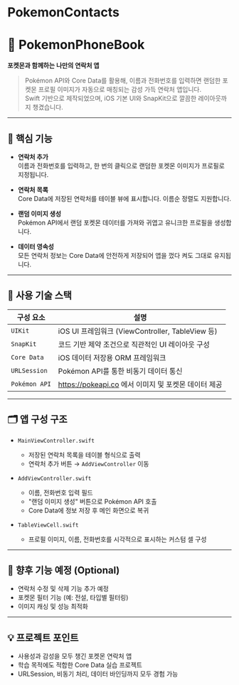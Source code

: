 # PokemonContacts


# 📱 PokemonPhoneBook  
**포켓몬과 함께하는 나만의 연락처 앱**

> Pokémon API와 Core Data를 활용해, 이름과 전화번호를 입력하면 랜덤한 포켓몬 프로필 이미지가 자동으로 매칭되는 감성 가득 연락처 앱입니다.  
> Swift 기반으로 제작되었으며, iOS 기본 UI와 SnapKit으로 깔끔한 레이아웃까지 챙겼습니다.

---

## 🎯 핵심 기능

- **연락처 추가**  
  이름과 전화번호를 입력하고, 한 번의 클릭으로 랜덤한 포켓몬 이미지가 프로필로 지정됩니다.

- **연락처 목록**  
  Core Data에 저장된 연락처를 테이블 뷰에 표시합니다. 이름순 정렬도 지원합니다.

- **랜덤 이미지 생성**  
  Pokémon API에서 랜덤 포켓몬 데이터를 가져와 귀엽고 유니크한 프로필을 생성합니다.

- **데이터 영속성**  
  모든 연락처 정보는 Core Data에 안전하게 저장되어 앱을 껐다 켜도 그대로 유지됩니다.

---

## 🧰 사용 기술 스택

| 구성 요소 | 설명 |
|-----------|------|
| `UIKit` | iOS UI 프레임워크 (ViewController, TableView 등) |
| `SnapKit` | 코드 기반 제약 조건으로 직관적인 UI 레이아웃 구성 |
| `Core Data` | iOS 데이터 저장용 ORM 프레임워크 |
| `URLSession` | Pokémon API를 통한 비동기 데이터 통신 |
| `Pokémon API` | https://pokeapi.co 에서 이미지 및 포켓몬 데이터 제공 |

---

## 🗂️ 앱 구성 구조

- `MainViewController.swift`  
  - 저장된 연락처 목록을 테이블 형식으로 출력  
  - 연락처 추가 버튼 → `AddViewController` 이동  

- `AddViewController.swift`  
  - 이름, 전화번호 입력 필드  
  - "랜덤 이미지 생성" 버튼으로 Pokémon API 호출  
  - Core Data에 정보 저장 후 메인 화면으로 복귀  

- `TableViewCell.swift`  
  - 프로필 이미지, 이름, 전화번호를 시각적으로 표시하는 커스텀 셀 구성  

---

## 🚀 향후 기능 예정 (Optional)

- 연락처 수정 및 삭제 기능 추가 예정  
- 포켓몬 필터 기능 (예: 전설, 타입별 필터링)  
- 이미지 캐싱 및 성능 최적화  

---

## 💡 프로젝트 포인트

- 사용성과 감성을 모두 챙긴 포켓몬 연락처 앱  
- 학습 목적에도 적합한 Core Data 실습 프로젝트  
- URLSession, 비동기 처리, 데이터 바인딩까지 모두 경험 가능  

